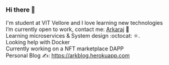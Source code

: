 ### Hi there 👋
I'm student at VIT Vellore and I love learning new technologies </br>
I’m currently open to work, contact me: [Arkaraj](mailto:arkaraj2017@gmail.com) 🚀  </br>
Learning microservices & System design :octocat: ⚛︎.</br>
Looking help with Docker </br>
Currently working on a NFT marketplace DAPP </br>
Personal Blog ✍️: https://arkblog.herokuapp.com 
<!--
**Arkaraj/Arkaraj** is a ✨ _special_ ✨ repository because its `README.md` (this file) appears on your GitHub profile.

Here are some ideas to get you started:

- 🔭 I’m currently working on ...
- 🌱 I’m currently learning ...
- 👯 I’m looking to collaborate on ...
- 🤔 I’m looking for help with ...
- 💬 Ask me about ...
- 📫 How to reach me: ...
- 😄 Pronouns: ...
- ⚡ Fun fact: ...
-->
